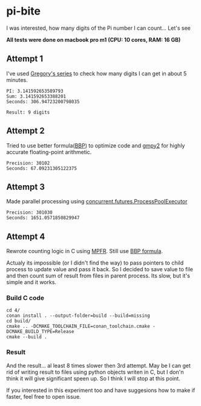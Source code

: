 # pi-bite
I was interested, how many digits of the Pi number I can count... Let's see

**All tests were done on macbook pro m1 (CPU: 10 cores, RAM: 16 GB)**

## Attempt 1
I've used [Gregory's series](https://en.wikipedia.org/wiki/Gregory%27s_series) to check how many digits I can get in about 5 minutes.
```
PI: 3.141592653589793
Sum: 3.141592653388201
Seconds: 306.94723200798035

Result: 9 digits
```

## Attempt 2
Tried to use better formula([BBP](https://en.wikipedia.org/wiki/Bailey%E2%80%93Borwein%E2%80%93Plouffe_formula)) to optimize code and [gmpy2](https://gmpy2.readthedocs.io/en/latest/intro.html) for highly accurate floating-point arithmetic.


```
Precision: 30102
Seconds: 67.09231305122375
```

## Attempt 3
Made parallel processing using [concurrent.futures.ProcessPoolExecutor](https://docs.python.org/3/library/concurrent.futures.html#processpoolexecutor)

```
Precision: 301030
Seconds: 1651.0571850829947
```

## Attempt 4
Rewrote counting logic in C using [MPFR](https://www.mpfr.org/mpfr-current/mpfr.html). Still use [BBP formula](https://en.wikipedia.org/wiki/Bailey%E2%80%93Borwein%E2%80%93Plouffe_formula).

Actualy its impossible (or I didn't find the way) to pass pointers to child process to update value and pass it back. So I decided to
save value to file and then count sum of result from files in parent process. Its slow, but it's simple and it works.

### Build C code
```
cd 4/
conan install . --output-folder=build --build=missing
cd build/
cmake .. -DCMAKE_TOOLCHAIN_FILE=conan_toolchain.cmake -DCMAKE_BUILD_TYPE=Release
cmake --build .
```

### Result 
And the result... al least 8 times slower then 3rd attempt. May be I can get rid of writing result to files using python objects writen in C, but I don'n think it will give significant speen up. So I think I will stop at this point. 

If you interested in this experiment too and have suggesions how to make if faster, feel free to open issue.

